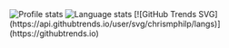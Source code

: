 <div>
  <img alt="Profile stats" src="https://github-readme-stats.vercel.app/api?username=chrismphilp&show_icons=true&count_private=true&include_all_commits=true&title_color=58aa6ff&icon_color=1f6feb&text_color=c3d1d9&bg_color=0d1117&hide_border=true"/>
  <img alt="Language stats" src="https://github-readme-stats.vercel.app/api/top-langs/?username=chrismphilp&layout=compact&title_color=58aa6ff&icon_color=1f6feb&text_color=c3d1d9&bg_color=0d1117&hide_border=true"/>
  [![GitHub Trends SVG](https://api.githubtrends.io/user/svg/chrismphilp/langs)](https://githubtrends.io)
</div>
